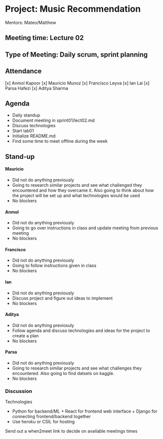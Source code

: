 # Project: Music Recommendation
Mentors: Mateo/Matthew

## Meeting time: Lecture 02

## Type of Meeting: Daily scrum, sprint planning

## Attendance
[x] Anmol Kapoor
[x] Mauricio Munoz
[x] Francisco Leyva
[x] Ian Lai
[x] Parsa Hafezi
[x] Aditya Sharma

## Agenda
- Daily standup
- Document meeting in sprint01/lect02.md
- Discuss technologies
- Start lab01
- Initialize README.md
- Find some time to meet offline during the week

## Stand-up

#### Mauricio
- Did not do anything previously
- Going to research similar projects and see what challenged they encountered and how they overcame it. Also going to think about how the project will be set up and what technologies would be used
- No blockers

#### Anmol
- Did not do anything previously
- Going to go over instructions in class and update meeting from previous meeting
- No blockers

#### Francisco
- Did not do anything previously
- Going to follow instructions given in class
- No blockers

#### Ian
- Did not do anything previously
- Discuss project and figure out ideas to implement
- No blockers

#### Aditya
- Did not do anything previosuly
- Follow agenda and discuss technologies and ideas for the project to create a plan
- No blockers

#### Parsa
- Did not do anything previously
- Going to research similar projects and see what challenges they encountered. Also going to find datsets on kaggle.
- No blockers

### Discussion

Technologies 
- Python for backend/ML + React for frontend web interface + Django for connecting frontend/backend together
- Use heroku or CSIL for hosting

Send out a when2meet link to decide on available meetings times